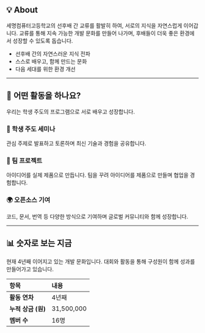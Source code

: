 ## 💡 About

세명컴퓨터고등학교의 선후배 간 교류를 활발히 하여, 서로의 지식을 자연스럽게 이어갑니다.
교류를 통해 지속 가능한 개발 문화를 만들어 나가며, 후배들이 더욱 좋은 환경에서 성장할 수 있도록 돕습니다.

- 선후배 간의 자연스러운 지식 전파
- 스스로 배우고, 함께 만드는 문화
- 다음 세대를 위한 환경 개선

---

## 🚀 어떤 활동을 하나요?

우리는 학생 주도의 프로그램으로 서로 배우고 성장합니다.

### 🎤 학생 주도 세미나
관심 주제로 발표하고 토론하며 최신 기술과 경험을 공유합니다.

### 🤝 팀 프로젝트
아이디어를 실제 제품으로 만듭니다. 팀을 꾸려 아이디어를 제품으로 만들며 협업을 경험합니다.

### 🌍 오픈소스 기여
코드, 문서, 번역 등 다양한 방식으로 기여하며 글로벌 커뮤니티와 함께 성장합니다.

---

## 📊 숫자로 보는 지금

현재 4년째 이어지고 있는 개발 문화입니다. 대회와 활동을 통해 구성원이 함께 성과를 만들어가고 있습니다.

| 항목 | 내용 |
| :-- | :-- |
| **활동 연차** | 4년째 |
| **누적 상금 (원)** | 31,500,000 |
| **멤버 수** | 16명 |
